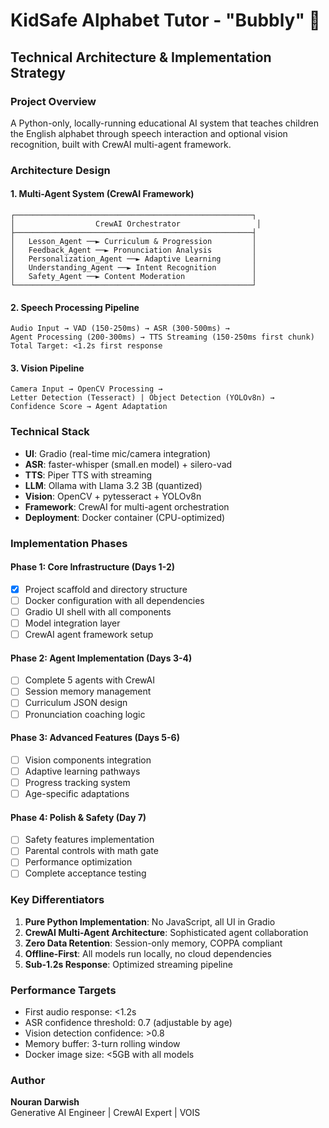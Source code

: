 # KidSafe Alphabet Tutor - "Bubbly" 🫧

## Technical Architecture & Implementation Strategy

### Project Overview
A Python-only, locally-running educational AI system that teaches children the English alphabet through speech interaction and optional vision recognition, built with CrewAI multi-agent framework.

### Architecture Design

#### 1. Multi-Agent System (CrewAI Framework)
```
┌─────────────────────────────────────────────────────┐
│                  CrewAI Orchestrator                 │
├─────────────────────────────────────────────────────┤
│   Lesson_Agent ──► Curriculum & Progression         │
│   Feedback_Agent ──► Pronunciation Analysis         │
│   Personalization_Agent ──► Adaptive Learning       │
│   Understanding_Agent ──► Intent Recognition        │
│   Safety_Agent ──► Content Moderation               │
└─────────────────────────────────────────────────────┘
```

#### 2. Speech Processing Pipeline
```
Audio Input → VAD (150-250ms) → ASR (300-500ms) → 
Agent Processing (200-300ms) → TTS Streaming (150-250ms first chunk)
Total Target: <1.2s first response
```

#### 3. Vision Pipeline
```
Camera Input → OpenCV Processing → 
Letter Detection (Tesseract) | Object Detection (YOLOv8n) →
Confidence Score → Agent Adaptation
```

### Technical Stack
- **UI**: Gradio (real-time mic/camera integration)
- **ASR**: faster-whisper (small.en model) + silero-vad
- **TTS**: Piper TTS with streaming
- **LLM**: Ollama with Llama 3.2 3B (quantized)
- **Vision**: OpenCV + pytesseract + YOLOv8n
- **Framework**: CrewAI for multi-agent orchestration
- **Deployment**: Docker container (CPU-optimized)

### Implementation Phases

#### Phase 1: Core Infrastructure (Days 1-2)
- [x] Project scaffold and directory structure
- [ ] Docker configuration with all dependencies
- [ ] Gradio UI shell with all components
- [ ] Model integration layer
- [ ] CrewAI agent framework setup

#### Phase 2: Agent Implementation (Days 3-4)
- [ ] Complete 5 agents with CrewAI
- [ ] Session memory management
- [ ] Curriculum JSON design
- [ ] Pronunciation coaching logic

#### Phase 3: Advanced Features (Days 5-6)
- [ ] Vision components integration
- [ ] Adaptive learning pathways
- [ ] Progress tracking system
- [ ] Age-specific adaptations

#### Phase 4: Polish & Safety (Day 7)
- [ ] Safety features implementation
- [ ] Parental controls with math gate
- [ ] Performance optimization
- [ ] Complete acceptance testing

### Key Differentiators
1. **Pure Python Implementation**: No JavaScript, all UI in Gradio
2. **CrewAI Multi-Agent Architecture**: Sophisticated agent collaboration
3. **Zero Data Retention**: Session-only memory, COPPA compliant
4. **Offline-First**: All models run locally, no cloud dependencies
5. **Sub-1.2s Response**: Optimized streaming pipeline

### Performance Targets
- First audio response: <1.2s
- ASR confidence threshold: 0.7 (adjustable by age)
- Vision detection confidence: >0.8
- Memory buffer: 3-turn rolling window
- Docker image size: <5GB with all models

### Author
**Nouran Darwish**  
Generative AI Engineer | CrewAI Expert | VOIS